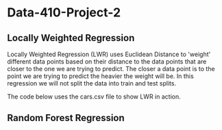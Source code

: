# Data-410-Project-2

## Locally Weighted Regression
Locally Weighted Regression (LWR) uses Euclidean Distance to 'weight' different data points based on their distance to the data points that are closer to the one we are trying to predict. The closer a data point is to the point we are trying to predict the heavier the weight will be. In this regression we will not split the data into train and test splits. 

The code below uses the cars.csv file to show LWR in action. 

## Random Forest Regression
